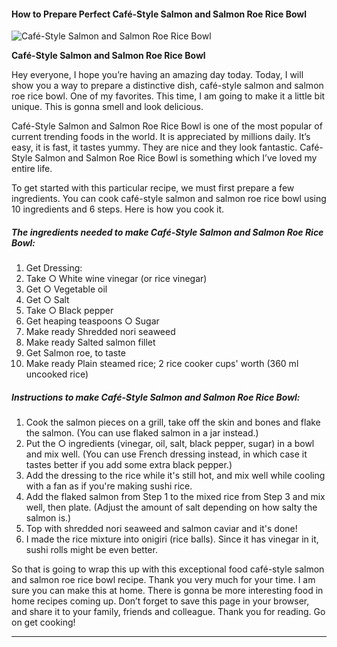             

#### How to Prepare Perfect Café-Style Salmon and Salmon Roe Rice Bowl

![Café-Style Salmon and Salmon Roe Rice Bowl](https://img-global.cpcdn.com/recipes/4979792351854592/751x532cq70/cafe-style-salmon-and-salmon-roe-rice-bowl-recipe-main-photo.jpg)

**Café-Style Salmon and Salmon Roe Rice Bowl**

Hey everyone, I hope you’re having an amazing day today. Today, I will show you a way to prepare a distinctive dish, café-style salmon and salmon roe rice bowl. One of my favorites. This time, I am going to make it a little bit unique. This is gonna smell and look delicious.

Café-Style Salmon and Salmon Roe Rice Bowl is one of the most popular of current trending foods in the world. It is appreciated by millions daily. It’s easy, it is fast, it tastes yummy. They are nice and they look fantastic. Café-Style Salmon and Salmon Roe Rice Bowl is something which I’ve loved my entire life.

To get started with this particular recipe, we must first prepare a few ingredients. You can cook café-style salmon and salmon roe rice bowl using 10 ingredients and 6 steps. Here is how you cook it.

##### The ingredients needed to make Café-Style Salmon and Salmon Roe Rice Bowl:

1.  Get Dressing:
2.  Take ○ White wine vinegar (or rice vinegar)
3.  Get ○ Vegetable oil
4.  Get ○ Salt
5.  Take ○ Black pepper
6.  Get heaping teaspoons ○ Sugar
7.  Make ready Shredded nori seaweed
8.  Make ready Salted salmon fillet
9.  Get Salmon roe, to taste
10.  Make ready Plain steamed rice; 2 rice cooker cups' worth (360 ml uncooked rice)

##### Instructions to make Café-Style Salmon and Salmon Roe Rice Bowl:

1.  Cook the salmon pieces on a grill, take off the skin and bones and flake the salmon. (You can use flaked salmon in a jar instead.)
2.  Put the ○ ingredients (vinegar, oil, salt, black pepper, sugar) in a bowl and mix well. (You can use French dressing instead, in which case it tastes better if you add some extra black pepper.)
3.  Add the dressing to the rice while it's still hot, and mix well while cooling with a fan as if you're making sushi rice.
4.  Add the flaked salmon from Step 1 to the mixed rice from Step 3 and mix well, then plate. (Adjust the amount of salt depending on how salty the salmon is.)
5.  Top with shredded nori seaweed and salmon caviar and it's done!
6.  I made the rice mixture into onigiri (rice balls). Since it has vinegar in it, sushi rolls might be even better.

So that is going to wrap this up with this exceptional food café-style salmon and salmon roe rice bowl recipe. Thank you very much for your time. I am sure you can make this at home. There is gonna be more interesting food in home recipes coming up. Don’t forget to save this page in your browser, and share it to your family, friends and colleague. Thank you for reading. Go on get cooking!

* * *